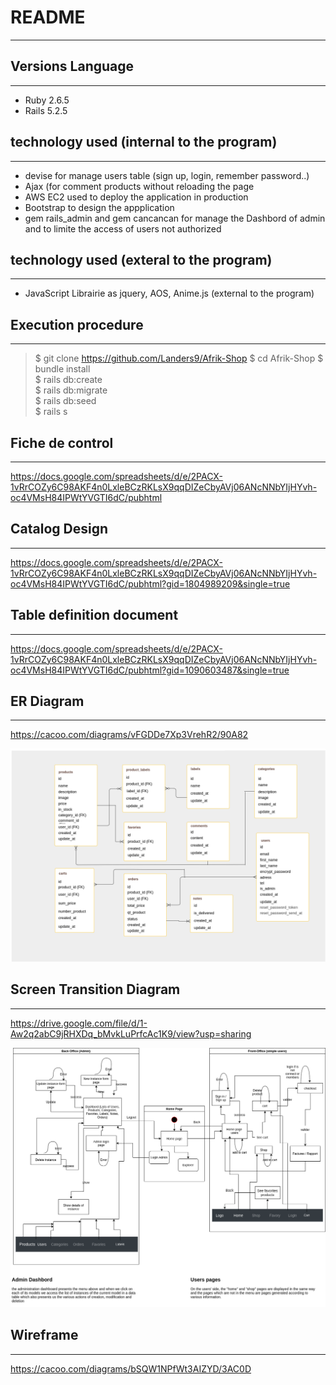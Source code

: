 # README
***

## Versions Language
***
- Ruby 2.6.5
- Rails 5.2.5

## technology used (internal to the program)
***
- devise for manage users table (sign up, login, remember password..)
- Ajax (for comment products without reloading the page
- AWS EC2 used to deploy the application in production
- Bootstrap to design the appplication
- gem rails_admin and gem cancancan for manage the Dashbord of admin and to limite the access of users not authorized

## technology used (exteral to the program)
***
- JavaScript Librairie as jquery, AOS, Anime.js (external to the program)

## Execution procedure
***
> $ git clone https://github.com/Landers9/Afrik-Shop
> $ cd Afrik-Shop
> $ bundle install  
> $ rails db:create  
> $ rails db:migrate  
> $ rails db:seed  
> $ rails s  

## Fiche de control
***
<https://docs.google.com/spreadsheets/d/e/2PACX-1vRrCOZy6C98AKF4n0LxleBCzRKLsX9qqDIZeCbyAVj06ANcNNbYIjHYvh-oc4VMsH84IPWtYVGTI6dC/pubhtml>

## Catalog Design
***
<https://docs.google.com/spreadsheets/d/e/2PACX-1vRrCOZy6C98AKF4n0LxleBCzRKLsX9qqDIZeCbyAVj06ANcNNbYIjHYvh-oc4VMsH84IPWtYVGTI6dC/pubhtml?gid=1804989209&single=true>

## Table definition document
***
<https://docs.google.com/spreadsheets/d/e/2PACX-1vRrCOZy6C98AKF4n0LxleBCzRKLsX9qqDIZeCbyAVj06ANcNNbYIjHYvh-oc4VMsH84IPWtYVGTI6dC/pubhtml?gid=1090603487&single=true>

## ER Diagram
***
<https://cacoo.com/diagrams/vFGDDe7Xp3VrehR2/90A82>

![DIAGRAM ER](/er.png "Diagram ER")


## Screen Transition Diagram
***
<https://drive.google.com/file/d/1-Aw2q2abC9jRHXDq_bMvkLuPrfcAc1K9/view?usp=sharing>

![Tansition diagram](/trans.png "Tansition diagram")


## Wireframe
***
<https://cacoo.com/diagrams/bSQW1NPfWt3AIZYD/3AC0D>
